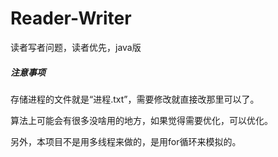 # Reader-Writer
读者写者问题，读者优先，java版

##### 注意事项
存储进程的文件就是“进程.txt”，需要修改就直接改那里可以了。

算法上可能会有很多没啥用的地方，如果觉得需要优化，可以优化。

另外，本项目不是用多线程来做的，是用for循环来模拟的。
